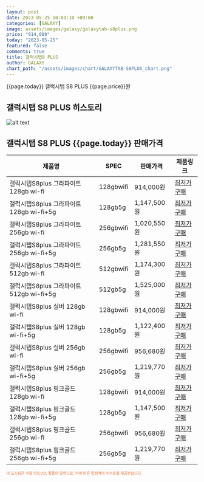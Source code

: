 ```yaml
---
layout: post
date: 2023-05-25 10:03:10 +09:00
categories: [GALAXY]
image: assets/images/galaxy/galaxytab-s8plus.png
price: "914,000"
today: "2023-05-25"
featured: false
comments: true
title: 갤럭시탭8 PLUS
author: GALAXY
chart_path: "/assets/images/chart/GALAXYTAB-S8PLUS_chart.png"
---
```


{{page.today}} 갤럭시탭 S8 PLUS {{page.price}}원

## 갤럭시탭 S8 PLUS 히스토리
![alt text]({{page.chart_path}} "갤럭시S23 히스토리")

## 갤럭시탭 S8 PLUS {{page.today}} 판매가격
<main>
<table id="rwd-table-large">
  <thead>
    <tr>
      <th>제품명</th>
      <th>SPEC</th>
      <th>판매가격</th>
      <th>제품링크</th>
    </tr>
  </thead>
  <tbody><tr>
        <td>갤럭시탭S8plus 그라파이트 128gb wi-fi</td>
        <td>128gbwifi</td>
        <td>914,000원</td>
        <td><a href='https://link.coupang.com/a/SBXWy' target='_blank'>최저가구매</a></td>
        </tr><tr>
        <td>갤럭시탭S8plus 그라파이트 128gb wi-fi+5g</td>
        <td>128gb5g</td>
        <td>1,147,500원</td>
        <td><a href='https://link.coupang.com/a/SBXZq' target='_blank'>최저가구매</a></td>
        </tr><tr>
        <td>갤럭시탭S8plus 그라파이트 256gb wi-fi</td>
        <td>256gbwifi</td>
        <td>1,020,550원</td>
        <td><a href='https://link.coupang.com/a/SBX1O' target='_blank'>최저가구매</a></td>
        </tr><tr>
        <td>갤럭시탭S8plus 그라파이트 256gb wi-fi+5g</td>
        <td>256gb5g</td>
        <td>1,281,550원</td>
        <td><a href='https://link.coupang.com/a/SBX30' target='_blank'>최저가구매</a></td>
        </tr><tr>
        <td>갤럭시탭S8plus 그라파이트 512gb wi-fi</td>
        <td>512gbwifi</td>
        <td>1,174,300원</td>
        <td><a href='https://link.coupang.com/a/SBX55' target='_blank'>최저가구매</a></td>
        </tr><tr>
        <td>갤럭시탭S8plus 그라파이트 512gb wi-fi+5g</td>
        <td>512gb5g</td>
        <td>1,525,000원</td>
        <td><a href='https://link.coupang.com/a/SBX8o' target='_blank'>최저가구매</a></td>
        </tr><tr>
        <td>갤럭시탭S8plus 실버 128gb wi-fi</td>
        <td>128gbwifi</td>
        <td>914,000원</td>
        <td><a href='https://link.coupang.com/a/SBYaG' target='_blank'>최저가구매</a></td>
        </tr><tr>
        <td>갤럭시탭S8plus 실버 128gb wi-fi+5g</td>
        <td>128gb5g</td>
        <td>1,122,400원</td>
        <td><a href='https://link.coupang.com/a/SBYcO' target='_blank'>최저가구매</a></td>
        </tr><tr>
        <td>갤럭시탭S8plus 실버 256gb wi-fi</td>
        <td>256gbwifi</td>
        <td>956,680원</td>
        <td><a href='https://link.coupang.com/a/SBYeQ' target='_blank'>최저가구매</a></td>
        </tr><tr>
        <td>갤럭시탭S8plus 실버 256gb wi-fi+5g</td>
        <td>256gb5g</td>
        <td>1,219,770원</td>
        <td><a href='https://link.coupang.com/a/SBYgY' target='_blank'>최저가구매</a></td>
        </tr><tr>
        <td>갤럭시탭S8plus 핑크골드 128gb wi-fi</td>
        <td>128gbwifi</td>
        <td>914,000원</td>
        <td><a href='https://link.coupang.com/a/SBYi2' target='_blank'>최저가구매</a></td>
        </tr><tr>
        <td>갤럭시탭S8plus 핑크골드 128gb wi-fi+5g</td>
        <td>128gb5g</td>
        <td>1,147,500원</td>
        <td><a href='https://link.coupang.com/a/SBYkN' target='_blank'>최저가구매</a></td>
        </tr><tr>
        <td>갤럭시탭S8plus 핑크골드 256gb wi-fi</td>
        <td>256gbwifi</td>
        <td>956,680원</td>
        <td><a href='https://link.coupang.com/a/SBYmI' target='_blank'>최저가구매</a></td>
        </tr><tr>
        <td>갤럭시탭S8plus 핑크골드 256gb wi-fi+5g</td>
        <td>256gb5g</td>
        <td>1,219,770원</td>
        <td><a href='https://link.coupang.com/a/SBYoO' target='_blank'>최저가구매</a></td>
        </tr></tbody>
</table>
</main>
<div style="color:#e56a2c;font-size: 0.7em;" >
이 포스팅은 쿠팡 파트너스 활동의 일환으로, 이에 따른 일정액의 수수료를 제공받습니다.
</div>
